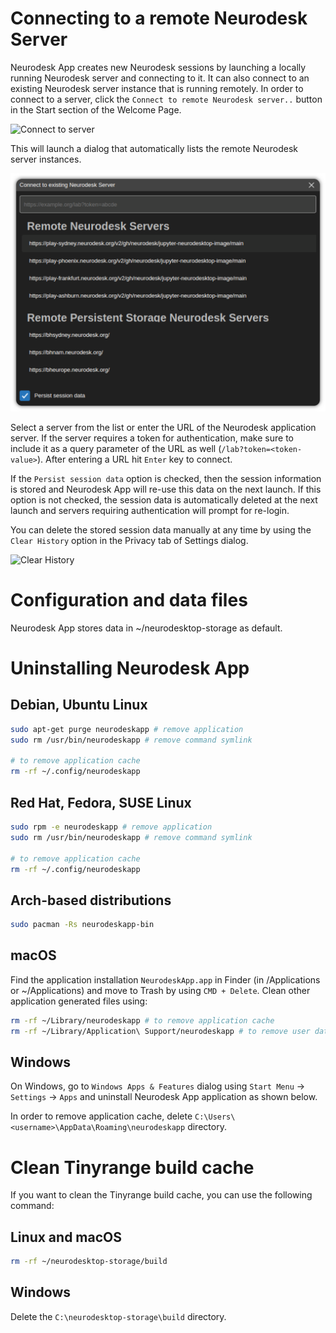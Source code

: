 # Connecting to a remote Neurodesk Server

Neurodesk App creates new Neurodesk sessions by launching a locally running Neurodesk server and connecting to it. It can also connect to an existing Neurodesk server instance that is running remotely. In order to connect to a server, click the `Connect to remote Neurodesk server..` button in the Start section of the Welcome Page.

<img src="media/start-session-connect.png" alt="Connect to server" width=250 />

This will launch a dialog that automatically lists the remote Neurodesk server instances.

<img src="media/connect-to-server.png" alt="Connect to server list" width=700 />

Select a server from the list or enter the URL of the Neurodesk application server. If the server requires a token for authentication, make sure to include it as a query parameter of the URL as well (`/lab?token=<token-value>`). After entering a URL hit `Enter` key to connect.

If the `Persist session data` option is checked, then the session information is stored and Neurodesk App will re-use this data on the next launch. If this option is not checked, the session data is automatically deleted at the next launch and servers requiring authentication will prompt for re-login.

You can delete the stored session data manually at any time by using the `Clear History` option in the Privacy tab of Settings dialog.

<img src="media/settings-privacy.png" alt="Clear History" width=800 />

# Configuration and data files

Neurodesk App stores data in ~/neurodesktop-storage as default.

# Uninstalling Neurodesk App

## Debian, Ubuntu Linux

```bash
sudo apt-get purge neurodeskapp # remove application
sudo rm /usr/bin/neurodeskapp # remove command symlink

# to remove application cache
rm -rf ~/.config/neurodeskapp
```

## Red Hat, Fedora, SUSE Linux

```bash
sudo rpm -e neurodeskapp # remove application
sudo rm /usr/bin/neurodeskapp # remove command symlink

# to remove application cache
rm -rf ~/.config/neurodeskapp
```

## Arch-based distributions

```bash
sudo pacman -Rs neurodeskapp-bin
```

## macOS

Find the application installation `NeurodeskApp.app` in Finder (in /Applications or ~/Applications) and move to Trash by using `CMD + Delete`. Clean other application generated files using:

```bash
rm -rf ~/Library/neurodeskapp # to remove application cache
rm -rf ~/Library/Application\ Support/neurodeskapp # to remove user data
```

## Windows

On Windows, go to `Windows Apps & Features` dialog using `Start Menu` -> `Settings` -> `Apps` and uninstall Neurodesk App application as shown below.

In order to remove application cache, delete `C:\Users\<username>\AppData\Roaming\neurodeskapp` directory.

# Clean Tinyrange build cache
If you want to clean the Tinyrange build cache, you can use the following command:

## Linux and macOS
```bash
rm -rf ~/neurodesktop-storage/build
```

## Windows
Delete the `C:\neurodesktop-storage\build` directory.